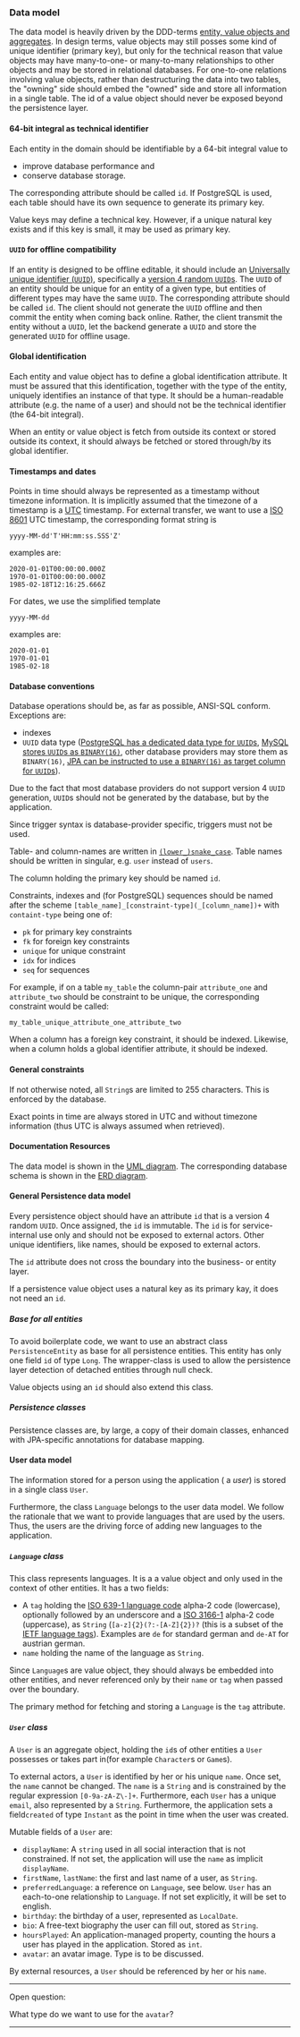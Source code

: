 ### Data model

The data model is heavily driven by the DDD-terms [entity, value objects and aggregates][dddBlocks].
In design terms, value objects may still posses some kind of unique identifier (primary key), but 
only for the technical reason that value objects may have many-to-one- or many-to-many relationships
to other objects and may be stored in relational databases. For one-to-one relations involving value 
objects, rather than destructuring the data into two tables, the "owning" side should embed the 
"owned" side and store all information in a single table. The id of a value object should never be
exposed beyond the persistence layer.

#### 64-bit integral as technical identifier
Each entity in the domain should be identifiable by a 64-bit integral value to

- improve database performance and
- conserve database storage.

The corresponding attribute should be called `id`. If PostgreSQL is used, each table should have its
own sequence to generate its primary key. 

Value keys may define a technical key. However, if a unique natural key exists and if this key is 
small, it may be used as primary key.

#### `UUID` for offline compatibility

If an entity is designed to be offline editable, it should include an
[Universally unique identifier (`UUID`)][uuid], specifically a
[version 4 random `UUID`s][randomUuid]. The `UUID` of an entity should be unique for an entity of a
given type, but entities of different types may have the same `UUID`. The corresponding attribute
should be called `id`. The client should not generate the `UUID` offline and then commit the entity
when coming back online. Rather, the client transmit the entity without a `UUID`, let the backend
generate a `UUID` and store the generated `UUID` for offline usage.

#### Global identification

Each entity and value object has to define a global identification attribute. It must be assured 
that this identification, together with the type of the entity, uniquely identifies an instance of
that type. It should be a human-readable attribute (e.g. the name of a user) and should not be the
technical identifier (the 64-bit integral). 

When an entity or value object is fetch from outside its context or stored outside its context, it
should always be fetched or stored through/by its global identifier.

#### Timestamps and dates

Points in time should always be represented as a timestamp without timezone information. It is
implicitly assumed that the timezone of a timestamp is a [UTC][utc] timestamp. For external
transfer, we want to use a [ISO 8601][iso8601] UTC timestamp, the corresponding format string is

    yyyy-MM-dd'T'HH:mm:ss.SSS'Z'
examples are:

    2020-01-01T00:00:00.000Z
    1970-01-01T00:00:00.000Z
    1985-02-18T12:16:25.666Z
   
For dates, we use the simplified template

    yyyy-MM-dd
examples are:

    2020-01-01
    1970-01-01
    1985-02-18

#### Database conventions

Database operations should be, as far as possible, ANSI-SQL conform. Exceptions are:

- indexes
- `UUID` data type ([PostgreSQL has a dedicated data type for `UUID`s][postgresqlDataTypes], 
   [MySQL stores `UUID`s as `BINARY(16)`][mysqlUuid], other database providers may store them as 
   `BINARY(16)`,
   [JPA can be instructed to use a `BINARY(16)` as target column for `UUID`s][jpaUuidBin16]).

Due to the fact that most database providers do not support version 4 `UUID` generation, `UUID`s 
should not be generated by the database, but by the application.

Since trigger syntax is database-provider specific, triggers must not be used.

Table- and column-names are written in [`(lower_)snake_case`][snakeCase]. Table names should be 
written in singular, e.g. `user` instead of `users`.

The column holding the primary key should be named `id`.

Constraints, indexes and (for PostgreSQL) sequences should be named after the scheme 
`[table_name]_[constraint-type](_[column_name])+` with `containt-type` being one of:

- `pk` for primary key constraints
- `fk` for foreign key constraints
- `unique` for unique constraint
- `idx` for indices
- `seq` for sequences

For example, if on a table `my_table` the column-pair `attribute_one` and `attribute_two` should be 
constraint to be unique, the corresponding constraint would be called:

    my_table_unique_attribute_one_attribute_two
When a column has a foreign key constraint, it should be indexed. Likewise, when a column holds a 
global identifier attribute, it should be indexed.

#### General constraints

If not otherwise noted, all `String`s are limited to 255 characters. This is enforced by the
database.

Exact points in time are always stored in UTC and without timezone information (thus UTC is always
assumed when retrieved).

#### Documentation Resources

The data model is shown in the [UML diagram][uml]. The corresponding database schema is shown in the
[ERD diagram][erd].

#### General Persistence data model

Every persistence object should have an attribute `id` that is a version 4 random `UUID`.
Once  assigned, the `id` is immutable. The `id` is for service-internal use only and should not be 
exposed to external actors. Other unique identifiers, like names, should be exposed to external
actors.

The `id` attribute does not cross the boundary into the business- or entity layer.

If a persistence value object uses a natural key as its primary kay, it does not need an `id`. 

##### Base for all entities

To avoid boilerplate code, we want to use an abstract class `PersistenceEntity` as base for all 
persistence entities. This entity has only one field `id` of type `Long`. The wrapper-class is used
to allow the persistence layer detection of detached entities through null check. 

Value objects using an `id` should also extend this class.

##### Persistence classes

Persistence classes are, by large, a copy of their domain classes, enhanced with JPA-specific 
annotations for database mapping.

#### User data model

The information stored for a person using the application ( a *user*) is stored in a single class
`User`.

Furthermore, the class `Language` belongs to the user data model. We follow the rationale that we
want to provide languages that are used by the users. Thus, the users are the driving force of 
adding new languages to the application.

##### `Language` class

This class represents languages. It is a a value object and only used in the context of other 
entities. It has a two fields:

- A `tag` holding the [ISO 639-1 language code][iso639-1] alpha-2 code (lowercase), optionally 
  followed by an underscore and a [ISO 3166-1][iso3166-1] alpha-2 code (uppercase), as `String` 
  (`[a-z]{2}(?:-[A-Z]{2})?` (this is a subset of the [IETF language tags][ietfLang]). Examples are
  `de` for standard german and `de-AT` for austrian german.
- `name` holding the name of the language as `String`.

Since `Language`s are value object, they should always be embedded into other entities, and never 
referenced only by their `name` or `tag` when passed over the boundary.

The primary method for fetching and storing a `Language` is the `tag` attribute.

##### `User` class

A `User` is an aggregate object, holding the `id`s of other entities a `User` possesses or takes 
part in(for example `Character`s or `Game`s).
 
To external actors, a `User` is identified by her or his unique `name`. Once set, the `name` cannot
be changed. The `name` is a `String` and is constrained by the regular expression `[0-9a-zA-Z\-]+`.
Furthermore, each `User` has a unique `email`, also represented by a `String`. Furthermore, the
 application sets a field`created` of type `Instant` as the point in time when the user was created.

Mutable fields of a `User` are:

- `displayName`: A `string` used in all social interaction that is not constrained. If not set,
  the application will use the `name` as implicit `displayName`.
- `firstName`, `lastName`: the first and last name of a user, as `String`.
- `preferredLanguage`: a reference on `Language`, see below. `User` has an each-to-one relationship 
  to `Language`. If not set explicitly, it will be set to english.
- `birthday`: the birthday of a user, represented as `LocalDate`.
- `bio`: A free-text biography the user can fill out, stored as `String`.
- `hoursPlayed`: An application-managed property, counting the hours a user has played in the 
   application. Stored as `int`.
- `avatar`: an avatar image. Type is to be discussed.

By external resources, a `User` should be referenced by her or his `name`.

---
Open question:

What type do we want to use for the `avatar`?

---  

[dddBlocks]: https://en.wikipedia.org/wiki/Domain-driven_design#Building_blocks
[uuid]: https://en.wikipedia.org/wiki/Universally_unique_identifier
[randomUuid]: https://en.wikipedia.org/wiki/Universally_unique_identifier#Version_4_(random)
[utc]: https://en.wikipedia.org/wiki/Coordinated_Universal_Time
[iso8601]: https://en.wikipedia.org/wiki/Coordinated_Universal_Time
[postgresqlDataTypes]: https://www.postgresqltutorial.com/postgresql-data-types/
[mysqlUuid]: https://mysqlserverteam.com/mysql-8-0-uuid-support/
[uuid-ossp]: https://www.postgresql.org/docs/10/uuid-ossp.html
[jpaUuidBin16]: https://phauer.com/2016/uuids-hibernate-mysql/
[snakeCase]: https://en.wikipedia.org/wiki/Snake_case
[uml]: UML.puml
[erd]: ERD.puml
[iso639-1]: https://en.wikipedia.org/wiki/List_of_ISO_639-1_codes
[iso3166-1]: https://en.wikipedia.org/wiki/ISO_3166-1
[ietfLang]: https://en.wikipedia.org/wiki/IETF_language_tag